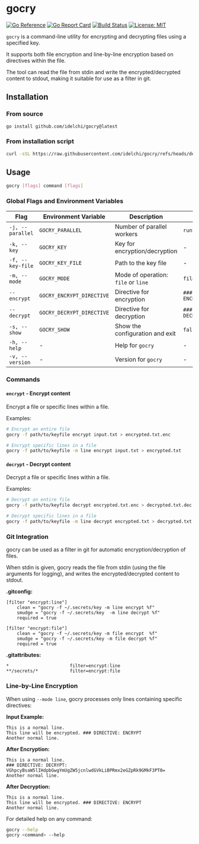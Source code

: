 # gocry

[![Go Reference](https://pkg.go.dev/badge/github.com/idelchi/gocry.svg)](https://pkg.go.dev/github.com/idelchi/gocry)
[![Go Report Card](https://goreportcard.com/badge/github.com/idelchi/gocry)](https://goreportcard.com/report/github.com/idelchi/gocry)
[![Build Status](https://github.com/idelchi/gocry/actions/workflows/github-actions.yml/badge.svg)](https://github.com/idelchi/gocry/actions/workflows/github-actions.yml/badge.svg)
[![License: MIT](https://img.shields.io/badge/License-MIT-yellow.svg)](https://opensource.org/licenses/MIT)

`gocry` is a command-line utility for encrypting and decrypting files using a specified key.

It supports both file encryption and line-by-line encryption based on directives within the file.

The tool can read the file from stdin and write the encrypted/decrypted content to stdout,
making it suitable for use as a filter in git.

## Installation

### From source

```sh
go install github.com/idelchi/gocry@latest
```

### From installation script

```sh
curl -sSL https://raw.githubusercontent.com/idelchi/gocry/refs/heads/dev/install.sh | sh -s -- -d ~/.local/bin
```

## Usage

```sh
gocry [flags] command [flags]
```

### Global Flags and Environment Variables

| Flag             | Environment Variable      | Description                         | Default                  |
| ---------------- | ------------------------- | ----------------------------------- | ------------------------ |
| `-j, --parallel` | `GOCRY_PARALLEL`          | Number of parallel workers          | `runtime.NumCPU()`       |
| `-k, --key`      | `GOCRY_KEY`               | Key for encryption/decryption       | -                        |
| `-f, --key-file` | `GOCRY_KEY_FILE`          | Path to the key file                | -                        |
| `-m, --mode`     | `GOCRY_MODE`              | Mode of operation: `file` or `line` | `file`                   |
| `--encrypt`      | `GOCRY_ENCRYPT_DIRECTIVE` | Directive for encryption            | `### DIRECTIVE: ENCRYPT` |
| `--decrypt`      | `GOCRY_DECRYPT_DIRECTIVE` | Directive for decryption            | `### DIRECTIVE: DECRYPT` |
| `-s, --show`     | `GOCRY_SHOW`              | Show the configuration and exit     | `false`                  |
| `-h, --help`     | -                         | Help for `gocry`                    | -                        |
| `-v, --version`  | -                         | Version for `gocry`                 | -                        |

### Commands

#### `encrypt` - Encrypt content

Encrypt a file or specific lines within a file.

Examples:

```sh
# Encrypt an entire file
gocry -f path/to/keyfile encrypt input.txt > encrypted.txt.enc

# Encrypt specific lines in a file
gocry -f path/to/keyfile -m line encrypt input.txt > encrypted.txt
```

#### `decrypt` - Decrypt content

Decrypt a file or specific lines within a file.

Examples:

```sh
# Decrypt an entire file
gocry -f path/to/keyfile decrypt encrypted.txt.enc > decrypted.txt.dec

# Decrypt specific lines in a file
gocry -f path/to/keyfile -m line decrypt encrypted.txt > decrypted.txt
```

### Git Integration

gocry can be used as a filter in git for automatic encryption/decryption of files.

When stdin is given, gocry reads the file from stdin (using the file arguments for logging),
and writes the encrypted/decrypted content to stdout.

**.gitconfig:**

```gitconfig
[filter "encrypt:line"]
    clean = "gocry -f ~/.secrets/key -m line encrypt %f"
    smudge = "gocry -f ~/.secrets/key  -m line decrypt %f"
    required = true

[filter "encrypt:file"]
    clean = "gocry -f ~/.secrets/key -m file encrypt  %f"
    smudge = "gocry -f ~/.secrets/key -m file decrypt %f"
    required = true
```

**.gitattributes:**

```gitattributes
*                       filter=encrypt:line
**/secrets/*            filter=encrypt:file
```

### Line-by-Line Encryption

When using `--mode line`, gocry processes only lines containing specific directives:

**Input Example:**

```text
This is a normal line.
This line will be encrypted. ### DIRECTIVE: ENCRYPT
Another normal line.
```

**After Encryption:**

```text
This is a normal line.
### DIRECTIVE: DECRYPT: VGhpcyBsaW5lIHdpbGwgYmUgZW5jcnlwdGVkLiBPRmx2eGZpRk9GMkF3PT0=
Another normal line.
```

**After Decryption:**

```text
This is a normal line.
This line will be encrypted. ### DIRECTIVE: ENCRYPT
Another normal line.
```

For detailed help on any command:

```sh
gocry --help
gocry <command> --help
```
